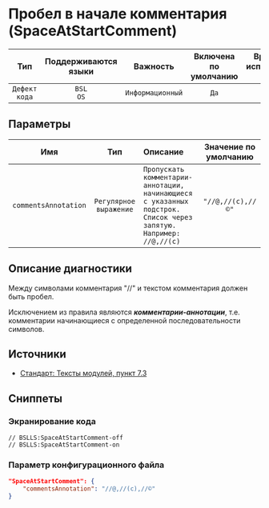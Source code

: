 # Пробел в начале комментария (SpaceAtStartComment)

| Тип | Поддерживаются<br/>языки | Важность | Включена<br/>по умолчанию | Время на<br/>исправление (мин) | Тэги |
| :-: | :-: | :-: | :-: | :-: | :-: |
| `Дефект кода` | `BSL`<br/>`OS` | `Информационный` | `Да` | `1` | `standard` |

## Параметры 

| Имя | Тип | Описание | Значение по умолчанию |
| :-: | :-: | :-- | :-: |
| `commentsAnnotation` | `Регулярное выражение` | ```Пропускать комментарии-аннотации, начинающиеся с указанных подстрок. Список через запятую. Например: //@,//(c)``` | ```"//@,//(c),//©"``` |

<!-- Блоки выше заполняются автоматически, не трогать -->
## Описание диагностики

Между символами комментария "//" и текстом комментария должен быть пробел.  

Исключением из правила являются _**комментарии-аннотации**_, т.е. комментарии начинающиеся с определенной последовательности символов.

## Источники

* [Стандарт: Тексты модулей, пункт 7.3](https://its.1c.ru/db/v8std#content:456:hdoc)

## Сниппеты

<!-- Блоки ниже заполняются автоматически, не трогать -->
### Экранирование кода

```bsl
// BSLLS:SpaceAtStartComment-off
// BSLLS:SpaceAtStartComment-on
```

### Параметр конфигурационного файла

```json
"SpaceAtStartComment": {
    "commentsAnnotation": "//@,//(c),//©"
}
```
